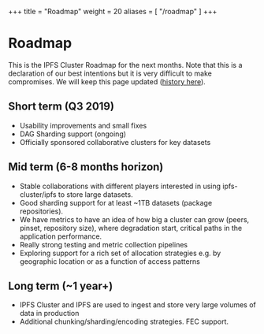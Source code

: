 +++
title = "Roadmap"
weight = 20
aliases = [
    "/roadmap"
]
+++

# Roadmap

This is the IPFS Cluster Roadmap for the next months. Note that this is a declaration of our best intentions but it is very difficult to make compromises. We will keep this page updated ([history here](https://github.com/ipfs/ipfs-cluster-website/commits/master/content/roadmap.md)).

## Short term (Q3 2019)

* Usability improvements and small fixes
* DAG Sharding support (ongoing)
* Officially sponsored collaborative clusters for key datasets

## Mid term (6-8 months horizon)

* Stable collaborations with different players interested in using ipfs-cluster/ipfs to store large datasets.
* Good sharding support for at least ~1TB datasets (package repositories).
* We have metrics to have an idea of how big a cluster can grow (peers, pinset, repository size), where degradation start, critical paths in the application performance.
* Really strong testing and metric collection pipelines
* Exploring support for a rich set of allocation strategies e.g. by geographic location or as a function of access patterns

## Long term (~1 year+)

* IPFS Cluster and IPFS are used to ingest and store very large volumes of data in production
* Additional chunking/sharding/encoding strategies. FEC support.
